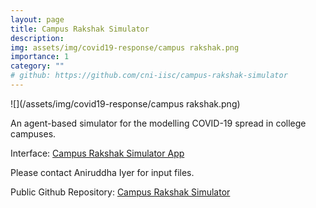 ```yaml
---
layout: page
title: Campus Rakshak Simulator   
description:
img: assets/img/covid19-response/campus rakshak.png
importance: 1
category: ""
# github: https://github.com/cni-iisc/campus-rakshak-simulator
---
```


![](/assets/img/covid19-response/campus rakshak.png)

An agent-based simulator for the modelling COVID-19 spread in college campuses. 

Interface: [Campus Rakshak Simulator App](https://campus.readiness.in/) 

Please contact Aniruddha Iyer for input files. 

Public Github Repository: [Campus Rakshak Simulator](https://github.com/cni-iisc/campus-rakshak-simulator) 

